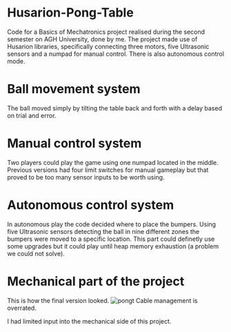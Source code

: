 # Husarion-Pong-Table

Code for a Basics of Mechatronics project realised during the second semester on AGH University, done by me.
The project made use of Husarion libraries, specifically connecting three motors, five Ultrasonic sensors and a numpad for manual control.
There is also autonomous control mode.

# Ball movement system
The ball moved simply by tilting the table back and forth with a delay based on trial and error.

# Manual control system
Two players could play the game using one numpad located in the middle. 
Previous versions had four limit switches for manual gameplay but that proved to be too many sensor inputs to be worth using.

# Autonomous control system
In autonomous play the code decided where to place the bumpers. 
Using five Ultrasonic sensors detecting the ball in nine different zones the bumpers were moved to a specific location.
This part could definetly use some upgrades but it could play until heap memory exhaustion (a problem we could not solve).

# Mechanical part of the project
This is how the final version looked. 
![pongt](https://user-images.githubusercontent.com/109474440/179421418-6ef8e4ae-2eb9-4dc8-a9d5-f50f71356c80.jpg)
Cable management is overrated.

I had limited input into the mechanical side of this project.

